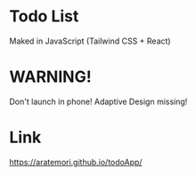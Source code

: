 # Todo List
Maked in JavaScript (Tailwind CSS + React)

# WARNING!
Don't launch in phone! Adaptive Design missing!

# Link
https://aratemori.github.io/todoApp/